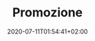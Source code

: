 ---
title: "Promozione"
date: 2020-07-11T01:54:41+02:00
giocatori:
  - cristian-stenico
  - scottie-pippen
  - michael-jordan
categorie: promozione
stagione: 2020-2021
---
